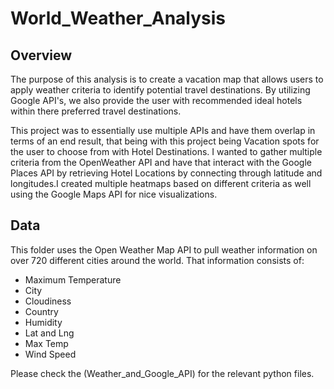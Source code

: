 # World_Weather_Analysis

## Overview 
The purpose of this analysis is to create a vacation map that allows users to apply weather criteria to identify potential travel destinations. By utilizing Google API's, we also provide the user with recommended ideal hotels within there preferred travel destinations.

This project was to essentially use multiple APIs and have them overlap in terms of an end result, that being with this project being Vacation spots for the user to choose from with Hotel Destinations. I wanted to gather multiple criteria from the OpenWeather API and have that interact with the Google Places API by retrieving Hotel Locations by connecting through latitude and longitudes.I created multiple heatmaps based on different criteria as well using the Google Maps API for nice visualizations. 

## Data
This folder uses the Open Weather Map API to pull weather information on over 720 different cities around the world. That information consists of:

- Maximum Temperature 
- City
- Cloudiness
- Country
- Humidity
- Lat and Lng
- Max Temp
- Wind Speed

Please check the (Weather_and_Google_API) for the relevant python files. 



